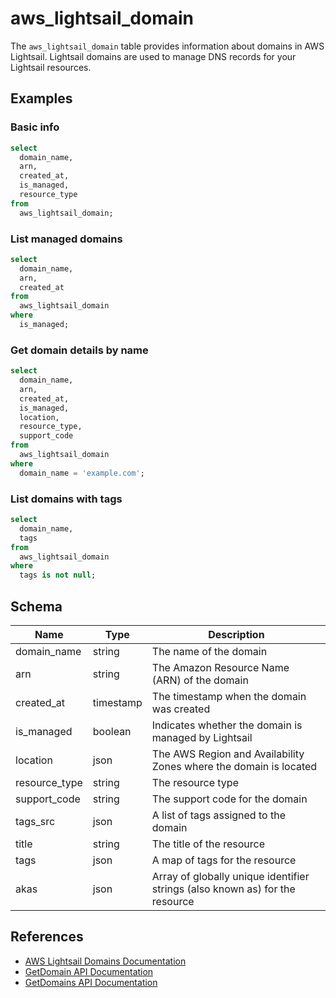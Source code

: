 # aws_lightsail_domain

The `aws_lightsail_domain` table provides information about domains in AWS Lightsail. Lightsail domains are used to manage DNS records for your Lightsail resources.

## Examples

### Basic info
```sql
select
  domain_name,
  arn,
  created_at,
  is_managed,
  resource_type
from
  aws_lightsail_domain;
```

### List managed domains
```sql
select
  domain_name,
  arn,
  created_at
from
  aws_lightsail_domain
where
  is_managed;
```

### Get domain details by name
```sql
select
  domain_name,
  arn,
  created_at,
  is_managed,
  location,
  resource_type,
  support_code
from
  aws_lightsail_domain
where
  domain_name = 'example.com';
```

### List domains with tags
```sql
select
  domain_name,
  tags
from
  aws_lightsail_domain
where
  tags is not null;
```

## Schema

| Name | Type | Description |
|------|------|-------------|
| domain_name | string | The name of the domain |
| arn | string | The Amazon Resource Name (ARN) of the domain |
| created_at | timestamp | The timestamp when the domain was created |
| is_managed | boolean | Indicates whether the domain is managed by Lightsail |
| location | json | The AWS Region and Availability Zones where the domain is located |
| resource_type | string | The resource type |
| support_code | string | The support code for the domain |
| tags_src | json | A list of tags assigned to the domain |
| title | string | The title of the resource |
| tags | json | A map of tags for the resource |
| akas | json | Array of globally unique identifier strings (also known as) for the resource |

## References

* [AWS Lightsail Domains Documentation](https://docs.aws.amazon.com/lightsail/latest/userguide/understanding-lightsail-domains.html)
* [GetDomain API Documentation](https://docs.aws.amazon.com/lightsail/2016-11-28/api-reference/API_GetDomain.html)
* [GetDomains API Documentation](https://docs.aws.amazon.com/lightsail/2016-11-28/api-reference/API_GetDomains.html) 